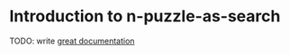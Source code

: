 # Introduction to n-puzzle-as-search

TODO: write [great documentation](http://jacobian.org/writing/what-to-write/)
